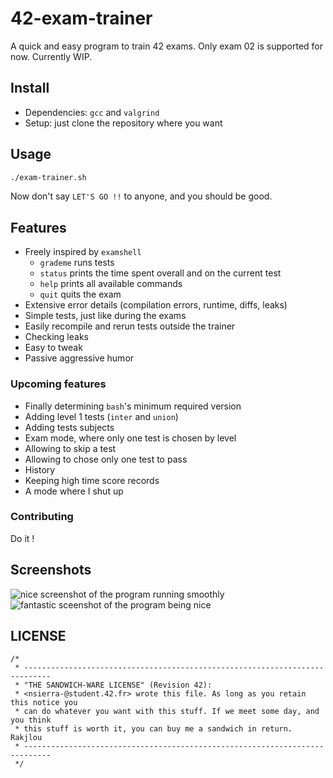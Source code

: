 
  

# 42-exam-trainer
A quick and easy program to train 42 exams.
Only exam 02 is supported for now.
Currently WIP.
## Install
- Dependencies:  `gcc` and `valgrind`
- Setup: just clone the repository where you want
## Usage
```bash
./exam-trainer.sh
```
Now don't say `LET'S GO !!` to anyone, and you should be good.

## Features
- Freely inspired by `examshell`
	- `grademe` runs tests
	- `status` prints the time spent overall and on the current test
	- `help` prints all available commands
	- `quit` quits the exam
- Extensive error details (compilation errors, runtime, diffs, leaks)
- Simple tests, just like during the exams
- Easily recompile and rerun tests outside the trainer
- Checking leaks
- Easy to tweak
- Passive aggressive humor

### Upcoming features
- Finally determining `bash`'s minimum required version 
- Adding level 1 tests (`inter` and `union`)
- Adding tests subjects
- Exam mode, where only one test is chosen by level
- Allowing to skip a test
- Allowing to chose only one test to pass
- History
- Keeping high time score records
- A mode where I shut up


### Contributing
Do it !

## Screenshots
![nice screenshot of the program running smoothly](https://i.ibb.co/37cpDMt/image.png)![fantastic sceenshot of the program being nice](https://i.ibb.co/yWG5ybt/image.png)

## LICENSE
```
/*
 * ----------------------------------------------------------------------------
 * "THE SANDWICH-WARE LICENSE" (Revision 42):
 * <nsierra-@student.42.fr> wrote this file. As long as you retain this notice you
 * can do whatever you want with this stuff. If we meet some day, and you think
 * this stuff is worth it, you can buy me a sandwich in return. Rakjlou
 * ----------------------------------------------------------------------------
 */
```
